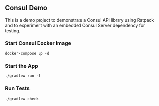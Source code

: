 Consul Demo
-----------------------------

This is a demo project to demonstrate a Consul API library using Ratpack and to experiment with an embedded Consul Server dependency for testing.


### Start Consul Docker Image
```
docker-compose up -d
```

### Start the App
```
./gradlew run -t
```

### Run Tests

```
./gradlew check
```